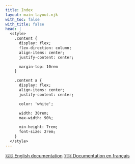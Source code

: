 ```yaml
---
title: Index
layout: main-layout.njk
with_toc: false
with_title: false
head: |
  <style>
    .content {
      display: flex;
      flex-direction: column;
      align-items: center;
      justify-content: center;

      margin-top: 10rem
    }

    .content a {
      display: flex;
      align-items: center;
      justify-content: center;

      color: 'white';

      width: 30rem;
      max-width: 90%;

      min-height: 7rem;
      font-size: 2rem;
    }
  </style>
---
```


<div class="d-flex flex-column content">
  <a href="en/" class="btn btn-primary mb-4"> 🇬🇧 English documentation</a>
  <a href="fr/" class="btn btn-outline-secondary"> 🇫🇷 Documentation en français</a>
</div>

